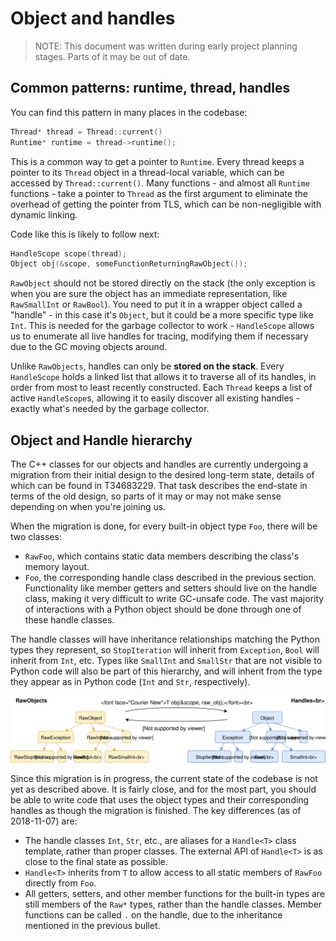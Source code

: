 # Object and handles

> NOTE: This document was written during early project planning stages. Parts
> of it may be out of date.

## Common patterns: runtime, thread, handles

You can find this pattern in many places in the codebase:

```cpp
Thread* thread = Thread::current()
Runtime* runtime = thread->runtime();
```

This is a common way to get a pointer to `Runtime`. Every thread keeps a
pointer to its `Thread` object in a thread-local variable, which can be
accessed by `Thread::current()`. Many functions - and almost all `Runtime`
functions -  take a pointer to `Thread` as the first argument to eliminate the
overhead of getting the pointer from TLS, which can be non-negligible with
dynamic linking.

Code like this is likely to follow next:

```cpp
HandleScope scope(thread);
Object obj(&scope, someFunctionReturningRawObject());
```

`RawObject` should not be stored directly on the stack (the only exception is
when you are sure the object has an immediate representation, like
`RawSmallInt` or `RawBool`). You need to put it in a wrapper object called a
"handle" - in this case it's `Object`, but it could be a more specific type
like `Int`. This is needed for the garbage collector to work - `HandleScope`
allows us to enumerate all live handles for tracing, modifying them if
necessary due to the GC moving objects around.

Unlike `RawObjects`, handles can only be **stored on the stack**. Every
`HandleScope` holds a linked list that allows it to traverse all of its
handles, in order from most to least recently constructed. Each `Thread` keeps
a list of active `HandleScope`s, allowing it to easily discover all existing
handles - exactly what's needed by the garbage collector.

## Object and Handle hierarchy

The C++ classes for our objects and handles are currently undergoing a
migration from their initial design to the desired long-term state, details of
which can be found in T34683229. That task describes the end-state in terms of
the old design, so parts of it may or may not make sense depending on when
you're joining us.

When the migration is done, for every built-in object type `Foo`, there will be
two classes:

* `RawFoo`, which contains static data members describing the class's memory
  layout.
* `Foo`, the corresponding handle class described in the previous section.
  Functionality like member getters and setters should live on the handle
  class, making it very difficult to write GC-unsafe code. The vast majority of
  interactions with a Python object should be done through one of these handle
  classes.

The handle classes will have inheritance relationships matching the Python
types they represent, so `StopIteration` will inherit from `Exception`, `Bool`
will inherit from `Int`, etc. Types like `SmallInt` and `SmallStr` that are not
visible to Python code will also be part of this hierarchy, and will inherit
from the type they appear as in Python code (`Int` and `Str`, respectively).

![](skybison_handles.svg)

Since this migration is in progress, the current state of the codebase is not
yet as described above. It is fairly close, and for the most part, you should
be able to write code that uses the object types and their corresponding
handles as though the migration is finished. The key differences (as of
2018-11-07) are:

* The handle classes `Int`, `Str`, etc., are aliases for a `Handle<T>` class
  template, rather than proper classes. The external API of `Handle<T>` is as
  close to the final state as possible.
* `Handle<T>` inherits from `T` to allow access to all static members of
  `RawFoo` directly from `Foo`.
* All getters, setters, and other member functions for the built-in types are
  still members of the `Raw*` types, rather than the handle classes. Member
  functions can be called `.` on the handle, due to the
  inheritance mentioned in the previous bullet.
